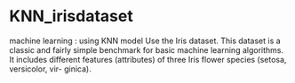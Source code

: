 # KNN_irisdataset
machine learning : using KNN model 
Use the Iris dataset. This dataset is a classic and fairly simple benchmark for basic machine learning algorithms. It includes different features (attributes) of three Iris flower species (setosa, versicolor, vir- ginica).
